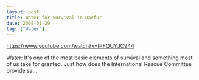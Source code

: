 ```yaml
---
layout: post
title: Water for Survival in Darfur
date: 2008-01-29
tag: ["Water"]
---
```


https://www.youtube.com/watch?v=IPFQUYJC944  

Water: It's one of the most basic elements of survival and something most of us take for granted. Just how does the International Rescue Committee provide sa...